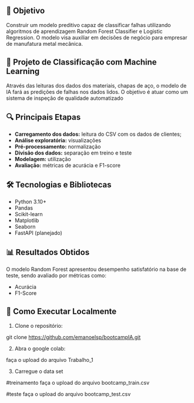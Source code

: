 ## 🎯 Objetivo

Construir um modelo preditivo capaz de classificar falhas utilizando algoritmos de aprendizagem Random Forest Classifier e Logistic Regression.
O modelo visa auxiliar em decisões de negócio para empresar de manufatura metal mecânica.

## 🧠 Projeto de Classificação com Machine Learning

Através das leituras dos dados dos materiais, chapas de aço, o modelo de IA fará as predições de falhas nos dados lidos.
O objetivo é atuar como um sistema de inspeção de qualidade automatizado

## 🔍 Principais Etapas

- **Carregamento dos dados:** leitura do CSV com os dados de clientes;
- **Análise exploratória:** visualizações 
- **Pré-processamento:** normalização 
- **Divisão dos dados:** separação em treino e teste 
- **Modelagem:** utilização 
- **Avaliação:** métricas de acurácia e F1-score
  
## 🛠️ Tecnologias e Bibliotecas

- Python 3.10+
- Pandas
- Scikit-learn
- Matplotlib
- Seaborn
- FastAPI (planejado)

## 📊 Resultados Obtidos

O modelo Random Forest apresentou desempenho satisfatório na base de teste, sendo avaliado por métricas como:

- Acurácia
- F1-Score 

## 🚀 Como Executar Localmente

1. Clone o repositório:

git clone https://github.com/emanoelsp/bootcampIA.git

2. Abra o google colab:

faça o upload do arquivo Trabalho_1

3. Carregue o data set

#treinamento
faça o upload do arquivo bootcamp_train.csv

#teste
faça o upload do arquivo bootcamp_test.csv


